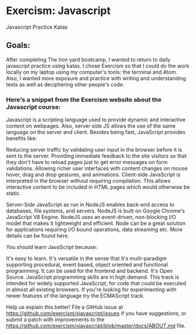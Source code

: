# Exercism: Javascript
Javascript Practice Katas

## Goals:
After completing The Iron yard bootcamp, I wanted to return to daily javascript practice using katas. I chose Exercism so that I could do the work locally on my laptop using my computer's tools: the terminal and Atom. Also, I wanted more exposure and practice with writing and understanding tests as well as deciphering other people's code. 


### Here's a snippet from the Exercism website about the Javascript course:

Javascript is a scripting language used to provide dynamic and interactive content on webpages. Also, server side JS allows the use of the same language on the server and client. Besides being fast, JavaScript provides benefits like:



Reducing server traffic by validating user input in the browser before it is sent to the server.
Providing immediate feedback to the site visitors so that they don't have to reload pages just to get error messages on form validations.
Allowing richer user interfaces with content changes on mouse hover, drag and drop gestures, and animations.
Client-side JavaScript is interpreted in the browser without requiring compilation. This allows interactive content to be included in HTML pages which would otherwise be static.

Server-Side JavaScript as run in NodeJS enables back-end access to databases, file systems, and servers. NodeJS is built on Google Chrome's JavaScript V8 Engine. NodeJS uses an event-driven, non-blocking I/O model that makes it lightweight and efficient. Node can be a great solution for applications requiring I/O bound operations, data streaming etc. More details can be found here.

You should learn JavaScript because:

It's easy to learn.
It's versatile in the sense that it's multi-paradigm supporting procedural, event based, object oriented and functional programming.
It can be used for the frontend and backend.
It's Open Source.
JavaScript programming skills are in high demand.
This track is intended for widely supported JavaScript, for code that could be executed in almost all existing browsers. If you're looking for experimenting with newer features of the language try the ECMAScript track.

Help us explain this better! File a GitHub issue at https://github.com/exercism/xjavascript/issues if you have suggestions, or submit a patch with improvements to the https://github.com/exercism/xjavascript/blob/master/docs/ABOUT.md file.
